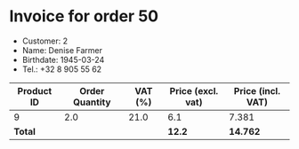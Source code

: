 # Invoice for order 50

- Customer: 2
- Name: Denise Farmer
- Birthdate: 1945-03-24
- Tel.: +32 8 905 55 62

| Product ID | Order Quantity | VAT (%) | Price (excl. vat) | Price (incl. VAT) |
|------------|----------------|---------|-------------------|-------------------|
| 9 | 2.0 | 21.0 | 6.1 | 7.381 |
| **Total** |                 |         | **12.2**| **14.762** |


